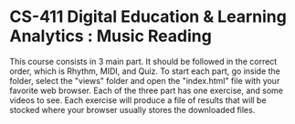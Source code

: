 # CS-411 Digital Education & Learning Analytics : Music Reading

This course consists in 3 main part.
It should be followed in the correct order, which is Rhythm, MIDI, and Quiz. To start each part, go inside the folder, select the "views" folder and open the "index.html" file with your favorite web browser.
Each of the three part has one exercise, and some videos to see. Each exercise will produce a file of results that will be stocked where your browser usually stores the downloaded files.
